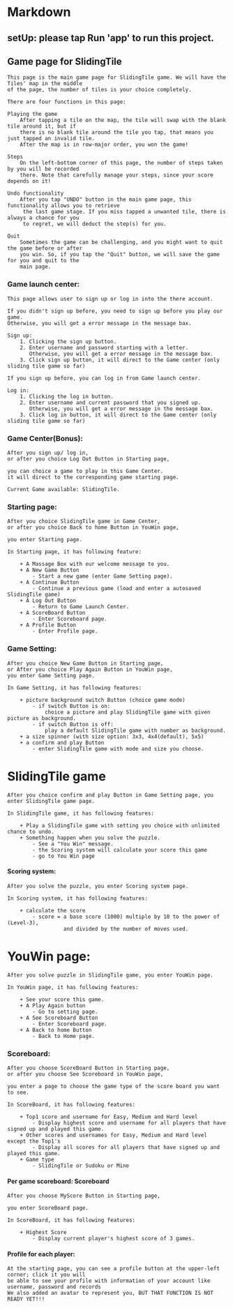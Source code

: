 # Markdown

## setUp: please tap Run 'app' to run this project.

## Game page for SlidingTile
    This page is the main game page for SlidingTile game. We will have the Tiles' map in the middle
    of the page, the number of tiles is your choice completely.

    There are four functions in this page:

    Playing the game
        After tapping a tile on the map, the tile will swap with the blank tile around it, but if
        there is no blank tile around the tile you tap, that means you just tapped an invalid tile.
        After the map is in row-major order, you won the game!

    Steps
        On the left-bottom corner of this page, the number of steps taken by you will be recorded
        there. Note that carefully manage your steps, since your score depends on it!

    Undo functionality
        After you tap "UNDO" button in the main game page, this functionality allows you to retrieve
         the last game stage. If you miss tapped a unwanted tile, there is always a chance for you
         to regret, we will deduct the step(s) for you.

    Quit
        Sometimes the game can be challenging, and you might want to quit the game before or after
        you win. So, if you tap the "Quit" button, we will save the game for you and quit to the
        main page.

### Game launch center:
    This page allows user to sign up or log in into the there account.

    If you didn't sign up before, you need to sign up before you play our game.
    Otherwise, you will get a error message in the message bax.

    Sign up:
        1. Clicking the sign up button.
        2. Enter username and password starting with a letter.
           Otherwise, you will get a error message in the message bax.
        3. Click sign up button, it will direct to the Game center (only sliding tile game so far)

    If you sign up before, you can log in from Game launch center.

    Log in:
        1. Clicking the log in button.
        2. Enter username and current password that you signed up.
           Otherwise, you will get a error message in the message bax.
        3. Click log in button, it will direct to the Game center (only sliding tile game so far)

### Game Center(Bonus):
    After you sign up/ log in,
    or after you choice Log Out Button in Starting page,

    you can choice a game to play in this Game Center.
    it will direct to the corresponding game starting page.

    Current Game available: SlidingTile.

### Starting page:
    After you choice SlidingTile game in Game Center,
    or after you choice Back to home Button in YouWin page,

    you enter Starting page.

    In Starting page, it has following feature:

        + A Massage Box with our welcome message to you.
        + A New Game Button
            - Start a new game (enter Game Setting page).
        + A Continue Button
            - Continue a previous game (load and enter a autosaved SlidingTile game)
        + A Log Out Button
            - Return to Game Launch Center.
        + A ScoreBoard Button
            - Enter Scoreboard page.
        + A Profile Button
            - Enter Profile page.

### Game Setting:
    After you choice New Game Button in Starting page,
    or After you choice Play Again Button in YouWin page,
    you enter Game Setting page.

    In Game Setting, it has following features:

        + picture background switch Button (choice game mode)
            - if switch Button is on:
                choice a picture and play SlidingTile game with given picture as background.
            - if switch Button is off:
                play a default SlidingTile game with number as background.
        + a size spinner (with size option: 3x3, 4x4(default), 5x5)
        + a confirm and play Button
            - enter SlidingTile game with mode and size you choose.

# SlidingTile game
    After you choice confirm and play Button in Game Setting page, you enter SlidingTile game page.

    In SlidingTile game, it has following features:

        + Play a SlidingTile game with setting you choice with unlimited chance to undo.
        + Something happen when you solve the puzzle.
            - See a "You Win" message.
            - the Scoring system will calculate your score this game
            - go to You Win page

#### Scoring system:
    After you solve the puzzle, you enter Scoring system page.

    In Scoring system, it has following features:

        + calculate the score
            - score = a base score (1000) multiple by 10 to the power of (Level-3),
                      and divided by the number of moves used.

# YouWin page:
    After you solve puzzle in SlidingTile game, you enter YouWin page.

    In YouWin page, it has following features:

        + See your score this game.
        + A Play Again button
            - Go to setting page.
        + A See Scoreboard Button
            - Enter Scoreboard page.
        + A Back to home Button
            - Back to Home page.

### Scoreboard:
    After you choose ScoreBoard Button in Starting page,
    or after you choose See Scoreboard in YouWin page,

    you enter a page to choose the game type of the score board you want to see.

    In ScoreBoard, it has following features:

        + Top1 score and username for Easy, Medium and Hard level
            - Display highest score and username for all players that have signed up and played this game.
        + Other scores and usernames for Easy, Medium and Hard level except the Top1's
            - Display all scores for all players that have signed up and played this game.
        + Game type
            - SlidingTile or Sudoku or Mine

#### Per game scoreboard: Scoreboard
    After you choose MyScore Button in Starting page,

    you enter ScoreBoard page.

    In ScoreBoard, it has following features:

        + Highest Score
            - Display current player's highest score of 3 games.

#### Profile for each player:
    At the starting page, you can see a profile button at the upper-left corner; click it you will
    be able to see your profile with information of your account like username, password and records
    We also added an avatar to represent you, BUT THAT FUNCTION IS NOT READY YET!!!